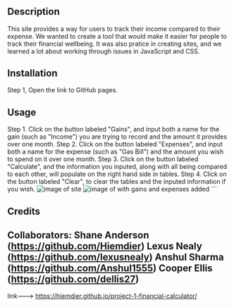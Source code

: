 
# <Financial-Calculator>
## Description
This site provides a way for users to track their income compared to their expense. We wanted to create a tool that would make it easier for people to track their financial wellbeing. It was also pratice in creating sites, and we learned a lot about working through issues in JavaScript and CSS. 
## Installation
Step 1, Open the link to GitHub pages.
## Usage
 Step 1. Click on the button labeled "Gains", and input both a name for the gain (such as "Income") you are trying to record and the amount it provides over one month.
 Step 2. Click on the button labeled "Expenses", and input both a name for the expense (such as "Gas Bill") and the amount you wish to spend on it over one month.
 Step 3. Click on the button labeled "Calculate", and the information you inputed, along with all being compared to each other, will populate on the right hand side in tables.
 Step 4. Click on the button labeled "Clear", to clear the tables and the inputed information if you wish.
    ![image of site](./assets/images/Screenshot1)
    ![image of with gains and expenses added](./assets/images/Screenshot2)
    ```
## Credits
Collaborators:
Shane Anderson (https://github.com/Hiemdier)
Lexus Nealy (https://github.com/lexusnealy)
Anshul Sharma (https://github.com/Anshul1555)
Cooper Ellis  (https://github.com/dellis27)
--- 




link---> https://hiemdier.github.io/project-1-financial-calculator/


